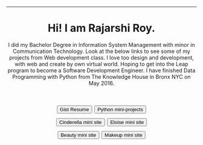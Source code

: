 <head>

  <!--link href="main.css" rel="stylesheet"-->
</head>
<body>
  <header>
  <hr> 
  <h1> Hi! I am Rajarshi Roy. </h1>
  <p class="text">  I did my Bachelor Degree in Information System Management with minor in Communication Technology. Look at the below links to see some of my projects from Web development class. I love too design and development, with web and create by own virtual world. Hoping to get into the Leap program to become a Software Development Engineer. I have finished Data Programming with Python from The Knowledge House in Bronx NYC on May 2016.</p>
    <h1> 
    <a href="https://gist.github.com/rajarshi98/54c19408882afb47da8f830360effc53/"><button> Gist Resume</button></a>
    <a href="https://github.com/rajarshi98/pythone.projects.git"><button>Python mini-projects</button></a>
      <br>
    <a href="https://rajarshi98.github.io/cinderella/pages/twist.html"><button>Cinderella mini site</button></a> 
    <a href="https://rajarshi98.github.io/Eloise/"><button>Eloise mini site</button></a>
      <br>
    <a href="https://rajarshi98.github.io/beauty/"><button>Beauty mini site</button></a>
    <a href="https://rajarshi98.github.io/RimmelLondon/"><button>Makeup mini site</button></a>
       </h1>
    
  
  </header>
</body>
